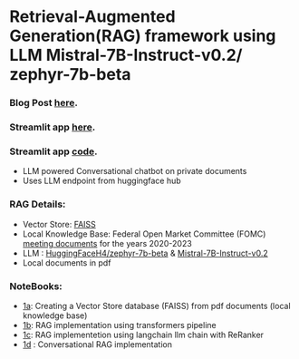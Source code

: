 # Retrieval-Augmented Generation(RAG) framework using LLM Mistral-7B-Instruct-v0.2/ zephyr-7b-beta
### Blog Post [here](https://medium.com/@tamoghna.bec/building-a-smart-chatbot-with-your-private-documents-pdf-using-langchain-faiss-and-open-source-4b93c40ef303).
### Streamlit app [here](https://ragchatbot-ekpkt4ch4solysyojbq2yp.streamlit.app/).

### Streamlit app [code](app_streamlit_rag.py).
* LLM powered Conversational chatbot on private documents
* Uses LLM endpoint from huggingface hub

### RAG Details:
* Vector Store: [FAISS](https://faiss.ai/index.html)
* Local Knowledge Base: Federal Open Market Committee (FOMC) [meeting documents](https://www.federalreserve.gov/monetarypolicy/fomccalendars.htm) for the years 2020-2023
* LLM : [HuggingFaceH4/zephyr-7b-beta](https://huggingface.co/HuggingFaceH4/zephyr-7b-beta) & [Mistral-7B-Instruct-v0.2](https://huggingface.co/mistralai/Mistral-7B-Instruct-v0.2)
* Local documents in pdf

### NoteBooks:
  * [1a](https://github.com/tamoghna21/RAG_Chatbot/blob/main/1a_RAG_QA_pdf.ipynb): Creating a Vector Store database (FAISS) from pdf documents (local knowledge base)
  * [1b](https://github.com/tamoghna21/RAG_Chatbot/blob/main/1b_RAG_QA_pdf_full.ipynb): RAG implementation using transformers pipeline
  * [1c](https://github.com/tamoghna21/RAG_Chatbot/blob/main/1c_RAG_QA_pdf_full_with_langchain.ipynb): RAG implementetion using langchain llm chain with ReRanker
  * [1d](https://github.com/tamoghna21/RAG_Chatbot/blob/main/1d_Conversational_RAG_with_pdf.ipynb) : Conversational RAG implementation

